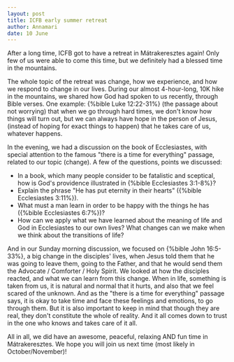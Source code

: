 ```yaml
---
layout: post
title: ICFB early summer retreat
author: Annamari
date: 10 June
---
```


After a long time, ICFB got to have a retreat in Mátrakeresztes again!
Only few of us were able to come this time, but we definitely had a blessed time in the mountains.

The whole topic of the retreat was change, how we experience, and how we respond to change in our lives.
During our almost 4-hour-long, 10K hike in the mountains, we shared how God had spoken to us recently, through Bible verses.
One example: {%bible Luke 12:22-31%} (the passage about not worrying) that when we go through hard times, we don't know how things will turn out, but we can always have hope in the person of Jesus, (instead of hoping for exact things to happen) that he takes care of us, whatever happens.

In the evening, we had a discussion on the book of Ecclesiastes, with special attention to the famous "there is a time for everything" passage, related to our topic (change).
A few of the questions, points we discussed:
- In a book, which many people consider to be fatalistic and sceptical, how is God's providence illustrated in {%bible Ecclesiastes 3:1-8%}?
- Explain the phrase "He has put eternity in their hearts" ({%bible Ecclesiastes 3:11%}).
- What must a man learn in order to be happy with the things he has ({%bible Ecclesiastes 6:7%})?
- How can we apply what we have learned about the meaning of life and God in Ecclesiastes to our own lives? What changes can we make when we think about the transitions of life?

And in our Sunday morning discussion, we focused on {%bible John 16:5-33%}, a big change in the disciples' lives, when Jesus told them that he was going to leave them, going to the Father, and that he would send them the Advocate / Comforter / Holy Spirit.
We looked at how the disciples reacted, and what we can learn from this change. When in life, something is taken from us, it is natural and normal that it hurts, and also that we feel scared of the unknown. And as the "there is a time for everything" passage says, it is okay to take time and face these feelings and emotions, to go through them. But it is also important to keep in mind that though they are real,  they don't constitute the whole of reality. And it all comes down to trust in the one who knows and takes care of it all.

All in all, we did have an awesome, peaceful, relaxing AND fun time in Mátrakeresztes. We hope you will join us next time (most likely in October/November)!
